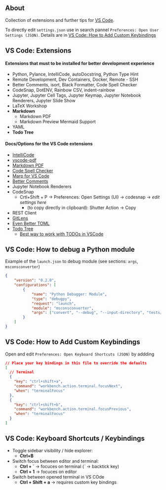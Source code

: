 ## About

Collection of extensions and further tips for [VS Code](https://code.visualstudio.com/).

To directly edit ```settings.json``` use in search pannel ```Preferences: Open User Settings (JSON)```. Details are in [VS Code: How to Add Custom Keybindings](#vs-code-how-to-add-custom-keybindings)

## VS Code: Extensions

#### Extensions that must to be installed for better development experience

* Python, Pylance, IntelliCode, autoDocstring, Python Type Hint
* Remote Development, Dev Containers, Docker, Remote - SSH
* Better Comments, isort, Black Formatter, Code Spell Checker
* CodeSnap, DotENV, Rainbow CSV, indent-rainbow
* Jupyter, Jupyter Cell Tags, Jupyter Keymap, Jupyter Notebook Renderers, Jupyter Slide Show
* LaTeX Workshop
* **Markdown**
    + Markdown PDF
    + Markdown Preview Mermaid Support
* YAML
* **Todo Tree**

#### Docs/Options for the VS Code extensions

* [IntelliCode](https://marketplace.visualstudio.com/items?itemName=VisualStudioExptTeam.vscodeintellicode)
* [vscode-pdf](https://marketplace.visualstudio.com/items?itemName=tomoki1207.pdf)
* [Markdown PDF](https://marketplace.visualstudio.com/items?itemName=yzane.markdown-pdf)
* [Code Spell Checker](https://marketplace.visualstudio.com/items?itemName=streetsidesoftware.code-spell-checker)
* [Marp for VS Code](https://marketplace.visualstudio.com/items?itemName=marp-team.marp-vscode)
* [Better Comments](https://marketplace.visualstudio.com/items?itemName=aaron-bond.better-comments)
* Jupyter Notebook Renderers
* CodeSnap
    - Crtl+Shift + P -> Preferences: Open Settings (UI) -> codesnap -> *edit settings here*
        - (to copy directly in clipboard): Shutter Action -> Copy
* REST Client
* [GitLens](https://marketplace.visualstudio.com/items?itemName=eamodio.gitlens)
* [Even Better TOML](https://marketplace.visualstudio.com/items?itemName=tamasfe.even-better-toml)
* [Todo Tree](https://marketplace.visualstudio.com/items?itemName=Gruntfuggly.todo-tree)
    - [Best way to work with TODOs in VSCode](https://thomasventurini.com/articles/the-best-way-to-work-with-todos-in-vscode/)

## VS Code: How to debug a Python module

Example of the ```launch.json``` to debug module (see sections: ```args```, ```msconsconverter```)
```json
{
    "version": "0.2.0",
    "configurations": [
        {
            "name": "Python Debugger: Module",
            "type": "debugpy",
            "request": "launch",
            "module": "msconsconverter",
            "args": ["convert", "--debug", "--input-directory", "tests/data", "--output-directory", "tests/data/output"],
        }
    ]
}
```


## VS Code: How to Add Custom Keybindings

Open and edit ```Preferences: Open Keyboard Shortcuts (JSON)``` by addding
```json
// Place your key bindings in this file to override the defaults
[
  // Terminal
  {
    "key": "ctrl+shift+a",
    "command": "workbench.action.terminal.focusNext",
    "when": "terminalFocus"
  },
  {
    "key": "ctrl+shift+b",
    "command": "workbench.action.terminal.focusPrevious",
    "when": "terminalFocus"
  }
]
```

## VS Code: Keyboard Shortcuts / Keybindings

* Toggle sidebar visibility / hide explorer:
    - **Ctrl+B**
* Switch focus between editor and terminal:
    - **Ctrl + \`** -> focuces on terminal (*\`* -> backtick key)
    - **Ctrl + 1** -> focuces on editor
* Switch between opened terminal in VS COde
   - **Ctrl + Shift + a** -> requires custom key bindings
 
